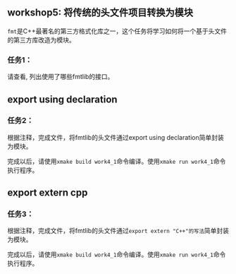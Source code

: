 ## workshop5: 将传统的头文件项目转换为模块

`fmt`是C++最著名的第三方格式化库之一，这个任务将学习如何将一个基于头文件的第三方库改造为模块。

### 任务1：

请查看[](main.cpp), 列出[](main.cpp)使用了哪些fmtlib的接口。

## export using declaration

### 任务2：

根据注释，完成[](export_using_declaration/fmt.cppm)文件，将fmtlib的头文件通过export using declaration简单封装为模块。

完成以后，请使用`xmake build work4_1`命令编译。使用`xmake run work4_1`命令执行程序。

## export extern cpp

### 任务3：

根据注释，完成[](export_extern_cpp/fmt.cppm)文件，将fmtlib的头文件通过`export extern "C++"的写法`简单封装为模块。

完成以后，请使用`xmake build work4_1`命令编译。使用`xmake run work4_1`命令执行程序。